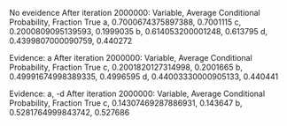 No eveidence
After iteration 2000000:
Variable, Average Conditional Probability, Fraction True
a, 0.7000674375897388, 0.7001115
c, 0.2000809095139593, 0.1999035
b, 0.614053200001248, 0.613795
d, 0.4399807000090759, 0.440272

Evidence: a
After iteration 2000000:
Variable, Average Conditional Probability, Fraction True
c, 0.2001820127314998, 0.2001665
b, 0.49991674998389335, 0.4996595
d, 0.44003330000905133, 0.440441

Evidence: a, -d
After iteration 2000000:
Variable, Average Conditional Probability, Fraction True
c, 0.14307469287886931, 0.143647
b, 0.5281764999843742, 0.527686